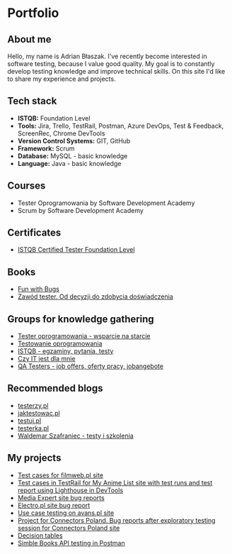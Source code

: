 # Portfolio

## About me

Hello, my name is Adrian Błaszak. I've recently become interested in software testing, because I value good quality. My goal is to constantly develop testing knowledge and improve technical skills. On this site I'd like to share my experience and projects.

## Tech stack

* **ISTQB:** Foundation Level
* **Tools:** Jira, Trello, TestRail, Postman, Azure DevOps, Test & Feedback, ScreenRec, Chrome DevTools
* **Version Control Systems:** GIT, GitHub
* **Framework:** Scrum
* **Database:** MySQL - basic knowledge
* **Language:** Java - basic knowledge

## Courses

* Tester Oprogramowania by Software Development Academy
* Scrum by Software Development Academy

## Certificates

* [ISTQB Certified Tester Foundation Level](https://drive.google.com/file/d/1_ws-AnxT3dki9ZfP9Qjna2CFrBWtrKyQ/view?usp=sharing)

## Books

* [Fun with Bugs](https://www.funwithbugs.com/store/produkt/podroz-przez-swiat-testowania-miekka-okladka/)
* [Zawód tester. Od decyzji do zdobycia doświadczenia](https://www.taniaksiazka.pl/zawod-tester-od-decyzji-do-zdobycia-doswiadczenia-radoslaw-smilgin-p-995278.html?utm_source=google&utm_medium=cpc&utm_campaign=shopping&gclid=EAIaIQobChMI5fCNgvS99gIVg0aRBR3lUAK1EAQYBCABEgJp2fD_BwE)

## Groups for knowledge gathering

* [Tester oprogramowania - wsparcie na starcie](https://www.facebook.com/groups/testeroprogramowania/?ref=share)
* [Testowanie oprogramowania](https://www.facebook.com/groups/TestowanieOprogramowania/?ref=share)
* [ISTQB - egzaminy, pytania, testy](https://www.facebook.com/groups/194288250951242/?ref=share)
* [Czy IT jest dla mnie](https://www.facebook.com/groups/czyitjestdlamnie/?ref=share)
* [QA Testers - job offers, oferty pracy, jobangebote](https://www.facebook.com/groups/808752555920542/?ref=share)

## Recommended blogs

* [testerzy.pl](https://testerzy.pl/)
* [jaktestowac.pl](https://jaktestowac.pl/blog/)
* [testuj.pl](https://testuj.pl/blog/)
* [testerka.pl](http://testerka.pl/)
* [Waldemar Szafraniec - testy i szkolenia](https://www.wyszkolewas.com.pl/blog/)

## My projects

* [Test cases for filmweb.pl site](https://docs.google.com/spreadsheets/d/1NBvXWGpcJrJqnTUG0ghBeSqPWLZBD_X3FmvGyLYzIIo/edit?usp=sharing)
* [Test cases in TestRail for My Anime List site with test runs and test report using Lighthouse in DevTools](https://drive.google.com/file/d/1rqoSWbOBKzKUOwc0F9Fs8qyA5eX4yE55/view?usp=sharing)
* [Media Expert site bug reports](https://docs.google.com/document/d/153qvFNQA6Kq6836mHFQ4E0cEV724YO49Poh1OeZLjjk/edit?usp=sharing)
* [Electro.pl site bug report](https://docs.google.com/document/d/1HSfWFSXl-tiB6O7lEq-qjKwKbpnC-1p33LfuRojy9us/edit?usp=sharing)
* [Use case testing on avans.pl site](https://docs.google.com/document/d/1N__OJPNwNp7AwyOePCYjO-bWisMeKIrgGAUfozriK1I/edit?usp=sharing)
* [Project for Connectors Poland. Bug reports after exploratory testing session for Connectors Poland site](https://docs.google.com/document/d/1-Z8he3ikSRP2jPIw5rDS12Q2H4eEjXMT7DkxmJykIfQ/edit?usp=sharing)
* [Decision tables](https://docs.google.com/spreadsheets/d/1bWwu-FIWhCCP-oo-RqF25ioZBFQ2aTZBMgQMllcHwWk/edit?usp=sharing)
* [Simble Books API testing in Postman](https://drive.google.com/file/d/1A6Aew2KBt2fO3KPxyWVmSXd605Q0zoLT/view?usp=sharing)

